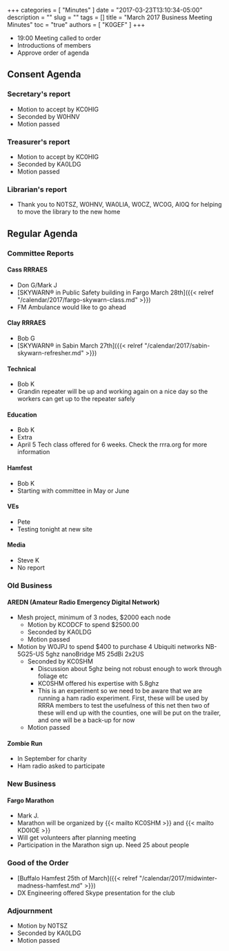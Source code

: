 +++
categories = [ "Minutes" ]
date = "2017-03-23T13:10:34-05:00"
description = ""
slug = ""
tags = []
title = "March 2017 Business Meeting Minutes"
toc = "true"
authors = [ "K0GEF" ]
+++
* 19:00 Meeting called to order
* Introductions of members
* Approve order of agenda
<!--more-->
## Consent Agenda

### Secretary's report
* Motion to accept by KC0HIG 
* Seconded by W0HNV 
* Motion passed

### Treasurer's report
* Motion to accept by KC0HIG
* Seconded by KA0LDG
* Motion passed

### Librarian's report
* Thank you to N0TSZ, W0HNV, WA0LIA, W0CZ, WC0G, AI0Q for helping to
move the library to the new home

## Regular Agenda

### Committee Reports

#### Cass RRRAES
* Don G/Mark J
* [SKYWARN&reg; in Public Safety building in Fargo March 28th]({{< relref "/calendar/2017/fargo-skywarn-class.md" >}})
* FM Ambulance would like to go ahead

#### Clay RRRAES
* Bob G
* [SKYWARN&reg; in Sabin March 27th]({{< relref "/calendar/2017/sabin-skywarn-refresher.md" >}})

#### Technical
* Bob K
* Grandin repeater will be up and working again on a nice day so the
 workers can get up to the repeater safely

#### Education
* Bob K
* Extra
* April 5 Tech class offered for 6 weeks.  Check the rrra.org for more information

#### Hamfest
* Bob K
* Starting with committee in May or June

#### VEs
* Pete
* Testing tonight at new site

#### Media
* Steve K
* No report

### Old Business

#### AREDN (Amateur Radio Emergency Digital Network)
* Mesh project, minimum of 3 nodes, $2000 each node
    * Motion by KCODCF to spend $2500.00
    * Seconded by KA0LDG
    * Motion passed
* Motion by W0JPJ to spend $400 to purchase 4 Ubiquiti networks NB-5G25-US 5ghz nanoBridge M5 25dBi 2x2US
    * Seconded by KC0SHM
		* Discussion about 5ghz being not robust enough to work through foliage etc
		* KC0SHM offered his expertise with 5.8ghz
		* This is an experiment so we need to be aware that we are running a ham radio experiment. First, these will be used by RRRA members to test the usefulness of this net then two of these will end up with the counties, one will be put on the trailer, and one will be a back-up for now
    * Motion passed

#### Zombie Run
* In September for charity
* Ham radio asked to participate

### New Business

#### Fargo Marathon
* Mark J.
* Marathon will be organized by {{< mailto KC0SHM >}} and {{< mailto KD0IOE >}}
* Will get volunteers after planning meeting
* Participation in the Marathon sign up. Need 25 about people

### Good of the Order

* [Buffalo Hamfest 25th of March]({{< relref "/calendar/2017/midwinter-madness-hamfest.md" >}})
* DX Engineering offered Skype presentation for the club

### Adjournment
* Motion by N0TSZ
* Seconded by KA0LDG
* Motion passed

